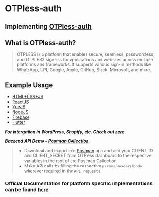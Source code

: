 # OTPless-auth

## Implementing [OTPless-auth](https://otpless.com/)

## What is OTPless-auth?

> OTPLESS is a platform that enables secure, seamless, passwordless, and OTPLESS sign-ins for applications and websites across multiple platforms and frameworks. It supports various sign-in methods like WhatsApp, UPI, Google, Apple, GitHub, Slack, Microsoft, and more.

## Example Usage

- [HTML+CSS+JS](https://github.com/bytebane/OTPless-js-auth)
- [ReactJS](https://github.com/bytebane/OTPless-react-auth)
- [VueJS](https://github.com/bytebane/OTPless-vue-auth)
- [NodeJS](https://github.com/bytebane/OTPless-node-auth)
- [Firebase](https://github.com/bytebane/OTPless-firebase-auth)
- [Flutter](https://github.com/bytebane/OTPless-flutter-auth)

***For intergation in WordPress, Shopify, etc. Check out [here](./no-code/README.md).***

***Backend API Demo - [Postman Collection](./assets/OTPless%20-%20API.postman_collection.json).***

> - Download and import into [Postman](https://www.postman.com/) app and add your CLIENT_ID and CLIENT_SECRET from OTPless dashboard to the respective variables in the root of the Postman Collection.
> - Make API calls by filling the respective `params`/`Headers`/`body` wherever required in the `API requests`.

### Official Documentation for platform specific implementations can be found [here](https://otpless.com/platforms)
